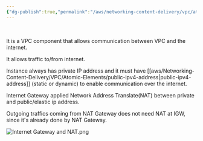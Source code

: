 ```yaml
---
{"dg-publish":true,"permalink":"/aws/networking-content-delivery/vpc/atomic-elements/internet-gateway/","title":"Internet Gateway","tags":["internet-gateway"]}
---
```


<br>

It is a VPC component that allows communication between VPC and the internet.

It allows traffic to/from internet.

Instance always has private IP address and it must have [[aws/Networking-Content-Delivery/VPC/Atomic-Elements/public-ipv4-address\|public-ipv4-address]] (static or dynamic) to enable communication over the internet.

Internet Gateway applied Network Address Translate(NAT) between private and public/elastic ip address.

Outgoing traffics coming from NAT Gateway does not need NAT at IGW, since it's already done by NAT Gateway.

![Internet Gateway and NAT.png](/img/user/aws/Networking-Content-Delivery/VPC/png/Atomic-Elements/Internet%20Gateway%20and%20NAT.png)